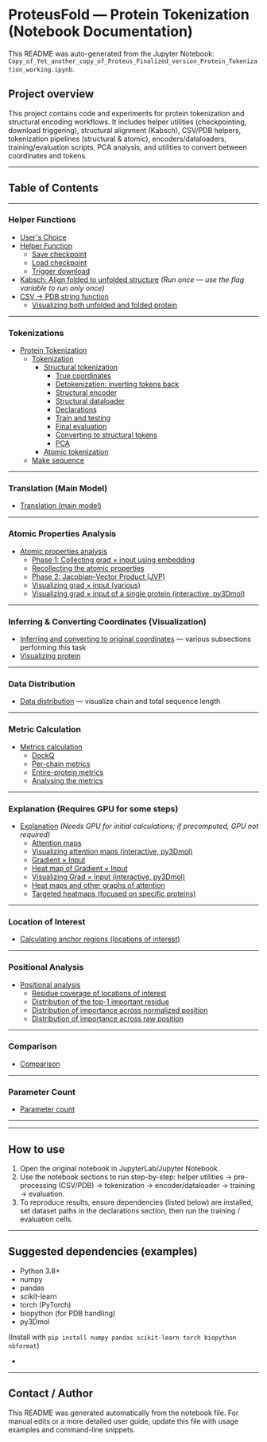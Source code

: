 # ProteusFold — Protein Tokenization (Notebook Documentation)

This README was auto-generated from the Jupyter Notebook:
`Copy_of_Yet_another_copy_of_Proteus_Finalized_version_Protein_Tokenization_working.ipynb`.

## Project overview
This project contains code and experiments for protein tokenization and structural encoding workflows. It includes helper utilities (checkpointing, download triggering), structural alignment (Kabsch), CSV/PDB helpers, tokenization pipelines (structural & atomic), encoders/dataloaders, training/evaluation scripts, PCA analysis, and utilities to convert between coordinates and tokens.

---
## Table of Contents

---

### Helper Functions
- [User's Choice](#users-choice)
- [Helper Function](#helper-function)
  - [Save checkpoint](#save-checkpoint)
  - [Load checkpoint](#load-checkpoint)
  - [Trigger download](#trigger-download)
- [Kabsch: Align folded to unfolded structure](#kabsch-align-folded-to-unfolded-structure) *(Run once — use the flag variable to run only once)*
- [CSV → PDB string function](#csv-to-pdb-string-function)
  - [Visualizing both unfolded and folded protein](#visualizing-unfolded-and-folded-protein)

---

### Tokenizations
- [Protein Tokenization](#protein-tokenization)
  - [Tokenization](#tokenization)
    - [Structural tokenization](#structural-tokenization)
      - [True coordinates](#true-coordinates)
      - [Detokenization: inverting tokens back](#detokenization-inverting-tokens-back)
      - [Structural encoder](#structural-encoder)
      - [Structural dataloader](#structural-dataloader)
      - [Declarations](#declarations)
      - [Train and testing](#train-and-testing)
      - [Final evaluation](#final-eval)
      - [Converting to structural tokens](#converting-to-structural-tokens)
      - [PCA](#pca)
    - [Atomic tokenization](#atomic-tokenization)
  - [Make sequence](#make-sequence)

---

### Translation (Main Model)
- [Translation (main model)](#translation-main-model)

---

### Atomic Properties Analysis
- [Atomic properties analysis](#atomic-properties-analysis)
  - [Phase 1: Collecting grad × input using embedding](#phase-1-collecting-grad-x-input-using-embedding)
  - [Recollecting the atomic properties](#recollecting-the-atomic-properties)
  - [Phase 2: Jacobian–Vector Product (JVP)](#phase-2-jacobian-vector-product-jvp)
  - [Visualizing grad × input (various)](#visualizing-grad-x-input-various)
  - [Visualizing grad × input of a single protein (interactive, py3Dmol)](#visualizing-grad-x-input-single-protein)

---

### Inferring & Converting Coordinates (Visualization)
- [Inferring and converting to original coordinates](#inferring-and-converting-to-original-coordinates) — various subsections performing this task
- [Visualizing protein](#visualizing-protein)

---

### Data Distribution
- [Data distribution](#data-distribution) — visualize chain and total sequence length

---

### Metric Calculation
- [Metrics calculation](#metrics-calculation)
  - [DockQ](#dockq)
  - [Per-chain metrics](#per-chain-metrics)
  - [Entire-protein metrics](#entire-protein-metrics)
  - [Analysing the metrics](#analysing-the-metrics)

---

### Explanation (Requires GPU for some steps)
- [Explanation](#explanation) *(Needs GPU for initial calculations; if precomputed, GPU not required)*
  - [Attention maps](#attention-maps)
  - [Visualizing attention maps (interactive, py3Dmol)](#visualizing-attention-maps)
  - [Gradient × Input](#gradient-x-input)
  - [Heat map of Gradient × Input](#heat-map-of-gradient-x-input)
  - [Visualizing Grad × Input (interactive, py3Dmol)](#visualizing-grad-x-input)
  - [Heat maps and other graphs of attention](#heat-maps-and-other-graphs-of-attention)
  - [Targeted heatmaps (focused on specific proteins)](#targeted-heatmaps)

---

### Location of Interest
- [Calculating anchor regions (locations of interest)](#calculating-anchor-regions)

---

### Positional Analysis
- [Positional analysis](#positional-analysis)
  - [Residue coverage of locations of interest](#residue-coverage-of-locations-of-interest)
  - [Distribution of the top-1 important residue](#distribution-of-the-top-1-important-residue)
  - [Distribution of importance across normalized position](#distribution-of-importance-across-normalized-position)
  - [Distribution of importance across raw position](#distribution-of-importance-across-raw-position)

---

### Comparison
- [Comparison](#comparison)

---

### Parameter Count
- [Parameter count](#parameter-count)

---

---

## How to use
1. Open the original notebook in JupyterLab/Jupyter Notebook.
2. Use the notebook sections to run step-by-step: helper utilities → pre-processing (CSV/PDB) → tokenization → encoder/dataloader → training → evaluation.
3. To reproduce results, ensure dependencies (listed below) are installed, set dataset paths in the declarations section, then run the training / evaluation cells.

---

## Suggested dependencies (examples)
- Python 3.8+
- numpy
- pandas
- scikit-learn
- torch (PyTorch)
- biopython (for PDB handling)
- py3Dmol

(Install with `pip install numpy pandas scikit-learn torch biopython nbformat`)

-
---

## Contact / Author
This README was generated automatically from the notebook file. For manual edits or a more detailed user guide, update this file with usage examples and command-line snippets.

